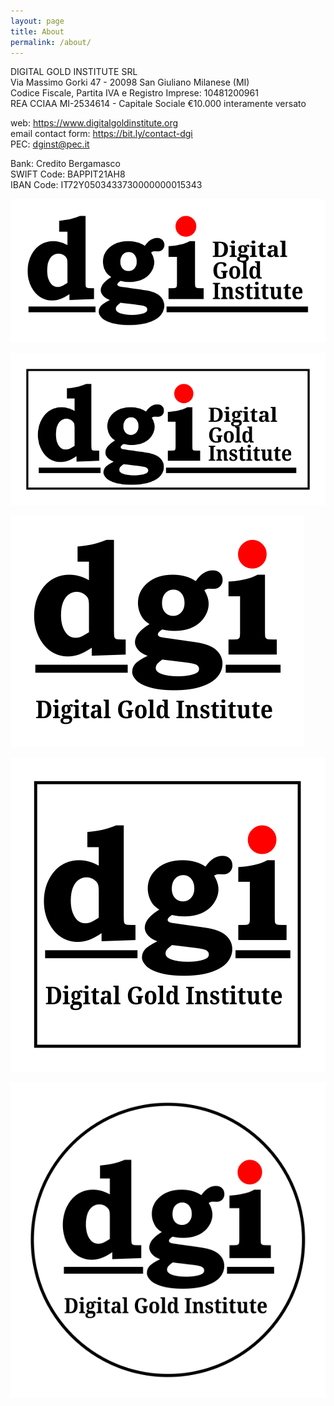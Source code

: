 ```yaml
---
layout: page
title: About
permalink: /about/
---
```


DIGITAL GOLD INSTITUTE SRL  
Via Massimo Gorki 47 - 20098 San Giuliano Milanese (MI)  
Codice Fiscale, Partita IVA e Registro Imprese: 10481200961  
REA CCIAA MI-2534614 - Capitale Sociale €10.000 interamente versato

web: <https://www.digitalgoldinstitute.org>  
email contact form: <https://bit.ly/contact-dgi>  
PEC: [dginst@pec.it](mailto:dginst@pec.it)

Bank: Credito Bergamasco  
SWIFT Code: BAPPIT21AH8  
IBAN Code: IT72Y0503433730000000015343

![Digital Gold Institute SVG Logo](/images/logo/dgi-hor.svg)

![Digital Gold Institute SVG Logo](/images/logo/dgi-hor-border.svg)

![Digital Gold Institute SVG Logo](/images/logo/dgi-square.svg)

![Digital Gold Institute SVG Logo](/images/logo/dgi-square-border.svg)

![Digital Gold Institute SVG Logo](/images/logo/dgi-round.svg)
